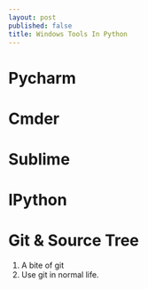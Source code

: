 ```yaml
---
layout: post
published: false
title: Windows Tools In Python
---
```

# Pycharm
# Cmder
# Sublime
# IPython
# Git & Source Tree

  1. A bite of git
  2. Use git in normal life.
